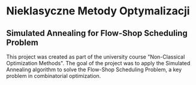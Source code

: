 # Nieklasyczne Metody Optymalizacji

## Simulated Annealing for Flow-Shop Scheduling Problem
This project was created as part of the university course "Non-Classical Optimization Methods". The goal of the project was to apply the Simulated Annealing algorithm to solve the Flow-Shop Scheduling Problem, a key problem in combinatorial optimization.
